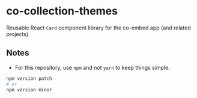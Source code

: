 # co-collection-themes

Reusable React `Card` component library for the co-embed app (and related projects).

## Notes

- For this repository, use `npm` and not `yarn` to keep things simple.

```bash
npm version patch
# or
npm version minor
```
